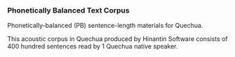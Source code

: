 ### Phonetically Balanced Text Corpus

Phonetically-balanced (PB) sentence-length materials for Quechua.

This acoustic corpus in Quechua produced by Hinantin Software consists of 400 hundred sentences read by 1 Quechua native speaker.



